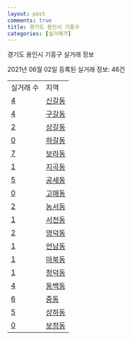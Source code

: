 ```yaml
---
layout: post
comments: true
title: 경기도 용인시 기흥구
categories: [실거래가]
---
```


경기도 용인시 기흥구 실거래 정보

2021년 06월 02일 등록된 실거래 정보: 46건


<table>
  <tr>
    <td>실거래 수</td>
    <td>지역</td>
  </tr>

  
  <tr>
    <td><a href="4146310100.html">4</a></td>
    <td><a href="4146310100.html">신갈동</a></td>
  </tr>
    

  <tr>
    <td><a href="4146310200.html">4</a></td>
    <td><a href="4146310200.html">구갈동</a></td>
  </tr>
    

  <tr>
    <td><a href="4146310300.html">2</a></td>
    <td><a href="4146310300.html">상갈동</a></td>
  </tr>
    

  <tr>
    <td><a href="4146310400.html">0</a></td>
    <td><a href="4146310400.html">하갈동</a></td>
  </tr>
    

  <tr>
    <td><a href="4146310500.html">7</a></td>
    <td><a href="4146310500.html">보라동</a></td>
  </tr>
    

  <tr>
    <td><a href="4146310600.html">1</a></td>
    <td><a href="4146310600.html">지곡동</a></td>
  </tr>
    

  <tr>
    <td><a href="4146310700.html">5</a></td>
    <td><a href="4146310700.html">공세동</a></td>
  </tr>
    

  <tr>
    <td><a href="4146310800.html">0</a></td>
    <td><a href="4146310800.html">고매동</a></td>
  </tr>
    

  <tr>
    <td><a href="4146310900.html">2</a></td>
    <td><a href="4146310900.html">농서동</a></td>
  </tr>
    

  <tr>
    <td><a href="4146311000.html">1</a></td>
    <td><a href="4146311000.html">서천동</a></td>
  </tr>
    

  <tr>
    <td><a href="4146311100.html">2</a></td>
    <td><a href="4146311100.html">영덕동</a></td>
  </tr>
    

  <tr>
    <td><a href="4146311200.html">1</a></td>
    <td><a href="4146311200.html">언남동</a></td>
  </tr>
    

  <tr>
    <td><a href="4146311300.html">1</a></td>
    <td><a href="4146311300.html">마북동</a></td>
  </tr>
    

  <tr>
    <td><a href="4146311400.html">1</a></td>
    <td><a href="4146311400.html">청덕동</a></td>
  </tr>
    

  <tr>
    <td><a href="4146311500.html">4</a></td>
    <td><a href="4146311500.html">동백동</a></td>
  </tr>
    

  <tr>
    <td><a href="4146311600.html">6</a></td>
    <td><a href="4146311600.html">중동</a></td>
  </tr>
    

  <tr>
    <td><a href="4146311700.html">5</a></td>
    <td><a href="4146311700.html">상하동</a></td>
  </tr>
    

  <tr>
    <td><a href="4146311800.html">0</a></td>
    <td><a href="4146311800.html">보정동</a></td>
  </tr>
    


</table>
    